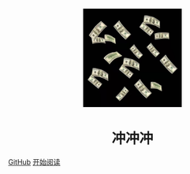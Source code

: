 <p align="center">
<img src="picture/封面.jpg" width="200" height="200"/>
</p>
<h1 align="center">冲冲冲</h1>

[GitHub](https://github.com/meooshu	)
[开始阅读](/biubiubiu-rush/#/)



